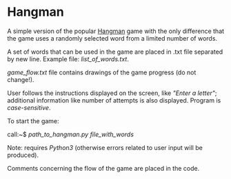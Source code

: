 # Hangman

A simple version of the popular [Hangman](https://en.wikipedia.org/wiki/Hangman_(game)) game with the only difference that the game uses a randomly selected word from a limited number of words.<br /> 

A set of words that can be used in the game are placed in .txt file separated by new line. Example file: *list_of_words.txt*. <br />

*game_flow.txt* file contains drawings of the game progress (do not change!). <br />

User follows the instructions displayed on the screen, like *"Enter a letter"*; additional information like number of attempts is also displayed. Program is *case-sensitive*.<br />

To start the game:<br />

call:~$ *path_to_hangman.py file_with_words*

Note: requires *Python3* (otherwise errors related to user input will be produced).

Comments concerning the flow of the game are placed in the code.
